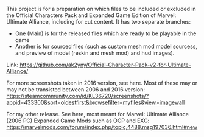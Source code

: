This project is for a preparation on which files to be included or excluded in the Official Characters Pack and Expanded Game Edition of Marvel: Ultimate Alliance, including for cut content. It has two separate branches:
* One (Main) is for the released files which are ready to be playable in the game
* Another is for sourced files (such as custom mesh mod model sourcess, and preview of model (reskin and mesh mod) and hud images).

Link: https://github.com/ak2yny/Official-Character-Pack-v2-for-Ultimate-Alliance/

For more screenshots taken in 2016 version, see here. Most of these may or may not be transisted between 2006 and 2016 version: https://steamcommunity.com/id/KL36720/screenshots/?appid=433300&sort=oldestfirst&browsefilter=myfiles&view=imagewall

For my other release. See here, most meant for Marvel: Ultimate Alliance (2006 PC) Expanded Game Mods such as OCP and EXG: https://marvelmods.com/forum/index.php/topic,4488.msg197036.html#new
